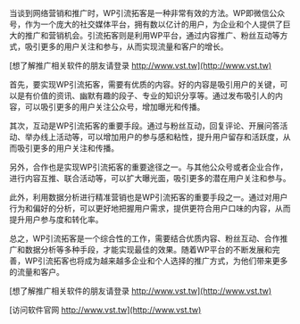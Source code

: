 当谈到网络营销和推广时，WP引流拓客是一种非常有效的方法。WP即微信公众号，作为一个庞大的社交媒体平台，拥有数以亿计的用户，为企业和个人提供了巨大的推广和营销机会。引流拓客则是利用WP平台，通过内容推广、粉丝互动等方式，吸引更多的用户关注和参与，从而实现流量和客户的增长。

[想了解推广相关软件的朋友请登录 http://www.vst.tw](http://www.vst.tw)

首先，要实现WP引流拓客，需要有优质的内容。好的内容是吸引用户的关键，可以是有价值的资讯、幽默有趣的段子、专业的知识分享等。通过发布吸引人的内容，可以吸引更多的用户关注公众号，增加曝光和传播。

其次，互动是WP引流拓客的重要手段。通过与粉丝互动，回复评论、开展问答活动、举办线上活动等，可以增加用户的参与感和粘性，提升用户留存和活跃度，从而吸引更多的用户关注和传播。

另外，合作也是实现WP引流拓客的重要途径之一。与其他公众号或者企业合作，进行内容互推、联合活动等，可以扩大曝光面，吸引更多的潜在用户关注和参与。

此外，利用数据分析进行精准营销也是WP引流拓客的重要手段之一。通过对用户行为和偏好的分析，可以更好地把握用户需求，提供更符合用户口味的内容，从而提升用户参与度和转化率。

总之，WP引流拓客是一个综合性的工作，需要结合优质内容、粉丝互动、合作推广和数据分析等多种手段，才能实现最佳的效果。随着WP平台的不断发展和完善，WP引流拓客也将成为越来越多企业和个人选择的推广方式，为他们带来更多的流量和客户。

[想了解推广相关软件的朋友请登录 http://www.vst.tw](http://www.vst.tw)


[访问软件官网 http://www.vst.tw](http://www.vst.tw)
